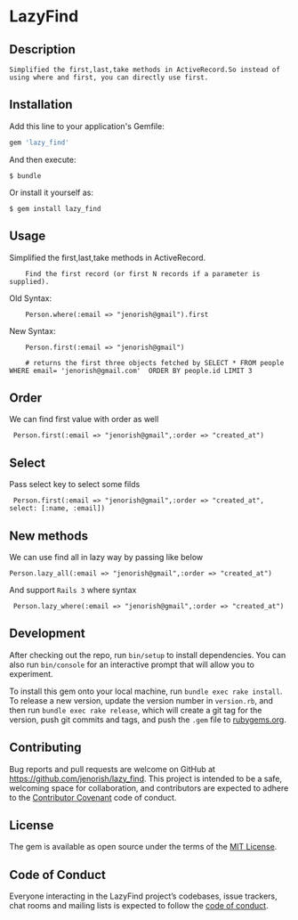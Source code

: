 # LazyFind

## Description
   
    Simplified the first,last,take methods in ActiveRecord.So instead of using where and first, you can directly use first.



## Installation

Add this line to your application's Gemfile:

```ruby
gem 'lazy_find'
```

And then execute:

    $ bundle

Or install it yourself as:

    $ gem install lazy_find

## Usage

  Simplified the first,last,take methods in ActiveRecord.

        Find the first record (or first N records if a parameter is supplied).

   Old Syntax:

        Person.where(:email => "jenorish@gmail").first

   New Syntax:

        Person.first(:email => "jenorish@gmail")

        # returns the first three objects fetched by SELECT * FROM people WHERE email= 'jenorish@gmail.com'  ORDER BY people.id LIMIT 3
 
## Order 

   We can find first value with order as well 

     Person.first(:email => "jenorish@gmail",:order => "created_at")

## Select
  
   Pass select key to select some filds

     Person.first(:email => "jenorish@gmail",:order => "created_at", select: [:name, :email])

## New methods

  We can use find all in lazy way by passing like below

    Person.lazy_all(:email => "jenorish@gmail",:order => "created_at") 

 And support `Rails 3` where syntax

     Person.lazy_where(:email => "jenorish@gmail",:order => "created_at") 


## Development

After checking out the repo, run `bin/setup` to install dependencies. You can also run `bin/console` for an interactive prompt that will allow you to experiment.

To install this gem onto your local machine, run `bundle exec rake install`. To release a new version, update the version number in `version.rb`, and then run `bundle exec rake release`, which will create a git tag for the version, push git commits and tags, and push the `.gem` file to [rubygems.org](https://rubygems.org).

## Contributing

Bug reports and pull requests are welcome on GitHub at https://github.com/jenorish/lazy_find. This project is intended to be a safe, welcoming space for collaboration, and contributors are expected to adhere to the [Contributor Covenant](http://contributor-covenant.org) code of conduct.

## License

The gem is available as open source under the terms of the [MIT License](https://opensource.org/licenses/MIT).

## Code of Conduct

Everyone interacting in the LazyFind project’s codebases, issue trackers, chat rooms and mailing lists is expected to follow the [code of conduct](https://github.com/jenorish/lazy_find/blob/master/CODE_OF_CONDUCT.md).
